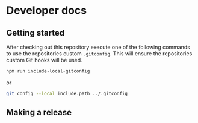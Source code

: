 # Developer docs

## Getting started

After checking out this repository execute one of the following commands to use the repositories custom `.gitconfig`.
This will ensure the repositories custom Git hooks will be used.

```sh
npm run include-local-gitconfig
```

or

```sh
git config --local include.path ../.gitconfig
```

## Making a release
